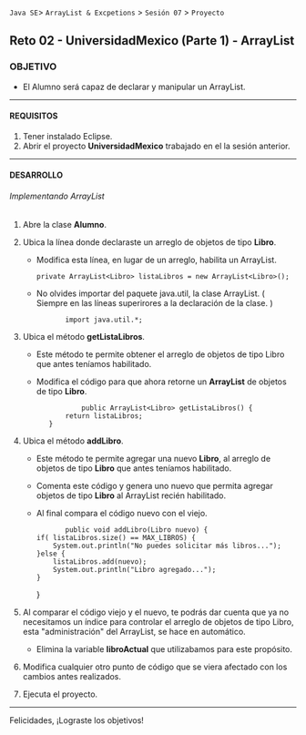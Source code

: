  
`Java SE`> `ArrayList & Excpetions` > `Sesión 07` > `Proyecto`

## Reto 02 -  UniversidadMexico (Parte 1) - ArrayList

### OBJETIVO

- El Alumno será capaz de declarar y manipular un ArrayList.

<hr>

#### REQUISITOS

1. Tener instalado Eclipse.
3. Abrir el proyecto <b>UniversidadMexico</b> trabajado en el la sesión anterior.

<hr>

#### DESARROLLO
   
###### Implementando ArrayList

1. Abre la clase <b>Alumno</b>.
2. Ubica la línea donde declaraste un arreglo de objetos de tipo <b>Libro</b>.

   - Modifica esta línea, en lugar de un arreglo, habilita un ArrayList.
   
	     private ArrayList<Libro> listaLibros = new ArrayList<Libro>();

   - No olvides importar del paquete java.util, la clase ArrayList. ( Siempre en las líneas superirores a la declaración de la clase. )
   
                import java.util.*;        
        
3. Ubica el método <b>getListaLibros</b>.

   - Este método te permite obtener el arreglo de objetos de tipo Libro que antes teníamos habilitado.
   - Modifica el código para que ahora retorne un <b>ArrayList</b> de objetos de tipo <b>Libro</b>.
   
               		public ArrayList<Libro> getListaLibros() {
				return listaLibros;
			}
                
4. Ubica el método <b>addLibro</b>.

   - Este método te permite agregar una nuevo <b>Libro</b>, al arreglo de objetos de tipo <b>Libro</b> que antes teníamos habilitado.
   - Comenta este código y genera uno nuevo que permita agregar objetos de tipo <b>Libro</b> al ArrayList recién habilitado.
   - Al final compara el código nuevo con el viejo.
   
               	public void addLibro(Libro nuevo) {
		 if( listaLibros.size() == MAX_LIBROS) {
			 System.out.println("No puedes solicitar más libros...");
		 }else {
			 listaLibros.add(nuevo);
			 System.out.println("Libro agregado...");
		 }		 
	 	}
                        
5. Al comparar el código viejo y el nuevo, te podrás dar cuenta que ya no necesitamos un índice para controlar el arreglo de objetos de tipo Libro, esta "administración" del ArrayList, se hace en automático.

   - Elimina la variable <b>libroActual</b> que utilizabamos para este propósito.
 
 6. Modifica cualquier otro punto de código que se viera afectado con los cambios antes realizados.
 
 7. Ejecuta el proyecto.
  


<hr>

Felicidades, ¡Lograste los objetivos!
